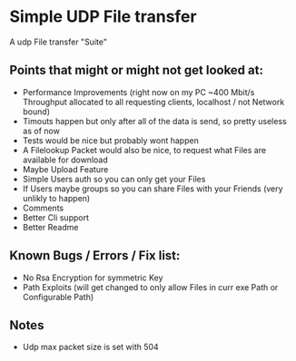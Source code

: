 # Simple UDP File transfer

A udp File transfer "Suite"

## Points that might or might not get looked at:
- Performance Improvements (right now on my PC ~400 Mbit/s Throughput allocated to all requesting clients, localhost / not Network bound)
- Timouts happen but only after all of the data is send, so pretty useless as of now
- Tests would be nice but probably wont happen
- A Filelookup Packet would also be nice, to request what Files are available for download
- Maybe Upload Feature
- Simple Users auth so you can only get your Files
- If Users maybe groups so you can share Files with your Friends (very unlikly to happen)
- Comments
- Better Cli support
- Better Readme

## Known Bugs / Errors / Fix list:
- No Rsa Encryption for symmetric Key
- Path Exploits (will get changed to only allow Files in curr exe Path or Configurable Path)

## Notes
- Udp max packet size is set with 504
